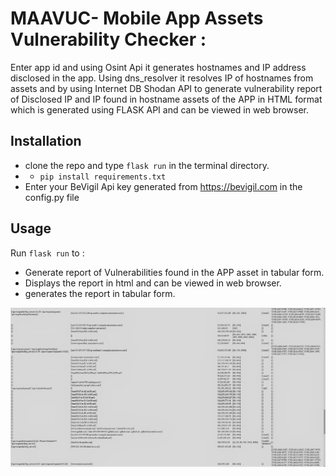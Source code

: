 # MAAVUC- Mobile App Assets Vulnerability Checker :

Enter app id and using  Osint Api it generates hostnames and IP address disclosed in the app.
Using dns_resolver it resolves IP of hostnames from assets and by using Internet DB Shodan API to 
generate vulnerability report of Disclosed IP and IP found in hostname assets of the APP in HTML format 
which is generated using FLASK API and can be viewed in web browser.


## Installation


* clone the repo and type `flask run` in the terminal directory.
* * `pip install requirements.txt`
* Enter your BeVigil Api key generated from https://bevigil.com in the config.py file



## Usage


Run `flask run` to :
* Generate report of Vulnerabilities found in the APP asset in tabular form.
* Displays the report in html and can be viewed in web browser.
* generates the report in tabular form.


![alt text](https://github.com/saifkwik/MAAVUC/blob/main/report_screenshot.png)
